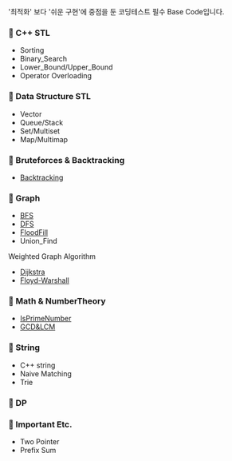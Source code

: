 '최적화' 보다 '쉬운 구현'에 중점을 둔 코딩테스트 필수 Base Code입니다.  

### 📁 C++ STL  
+  Sorting
+  Binary_Search
+  Lower_Bound/Upper_Bound
+  Operator Overloading

### 📁 Data Structure STL  
+  Vector
+  Queue/Stack
+  Set/Multiset
+  Map/Multimap

### 📁 Bruteforces & Backtracking  
+  [Backtracking](https://github.com/ggyuchive/Coding-Test/blob/main/Base_Codes/Bruteforces%26Backtracking/Backtracking.cpp)  

### 📁 Graph  
+  [BFS](https://github.com/ggyuchive/Coding-Test/blob/main/Base_Codes/Graph/BFS.cpp)
+  [DFS](https://github.com/ggyuchive/Coding-Test/blob/main/Base_Codes/Graph/DFS.cpp)
+  [FloodFill](https://github.com/ggyuchive/Coding-Test/blob/main/Base_Codes/Graph/FloodFill.cpp)  
+  Union_Find

Weighted Graph Algorithm
+  [Dijkstra](https://github.com/ggyuchive/Coding-Test/blob/main/Base_Codes/Graph/Dijkstra.cpp)
+  [Floyd-Warshall](https://github.com/ggyuchive/Coding-Test/blob/main/Base_Codes/Graph/Floyd_Warshall.cpp)

### 📁 Math & NumberTheory
+  [IsPrimeNumber](https://github.com/ggyuchive/Coding-Test/blob/main/Base_Codes/Math%26NumberTheory/IsPrimeNumber.cpp)  
+  [GCD&LCM](https://github.com/ggyuchive/Coding-Test/blob/main/Base_Codes/Math%26NumberTheory/gcd%26lcm.cpp)  

### 📁 String  
+  C++ string
+  Naive Matching
+  Trie

### 📁 DP  

### 📁 Important Etc.  
+  Two Pointer  
+  Prefix Sum  
